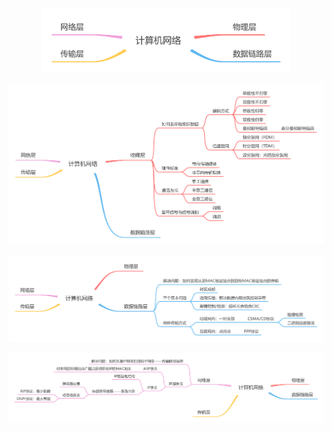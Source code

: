 <p align='center'><img src='./picture/ComputerNetwork-mindmap-1.png' width=400/></p>

<p align='center'><img src='./picture/ComputerNetwork-mindmap-2.png' width=800/></p>

<p align='center'><img src='./picture/ComputerNetwork-mindmap-3.png' width=800/></p>

<p align='center'><img src='./picture/ComputerNetwork-mindmap-4.png' width=800/></p>
